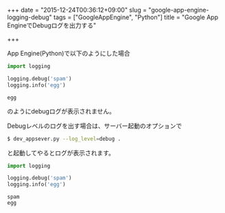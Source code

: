 +++
date = "2015-12-24T00:36:12+09:00"
slug = "google-app-engine-logging-debug"
tags = ["GoogleAppEngine", "Python"]
title = "Google App EngineでDebugログを出力する"

+++

App Engine(Python)で以下のようにした場合

```python
import logging

logging.debug('spam')
logging.info('egg')
```

```
egg
```

のようにdebugログが表示されません。

Debugレベルのログを出す場合は、サーバー起動のオプションで

```sh
$ dev_appsever.py --log_level=debug .
```

と起動してやるとログが表示されます。

```python
import logging

logging.debug('spam')
logging.info('egg')
```

```
spam
egg
```
